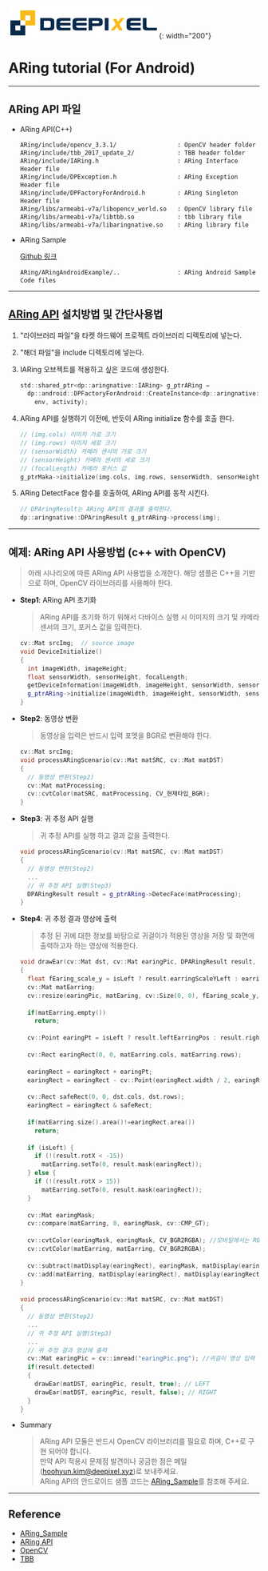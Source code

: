 
![deepixel.xyz](./img/Deepixel_logo.PNG){: width="200"}

# ARing tutorial (For Android)

*****

## ARing API 파일

* ARing API(C++)  

  ```text
  ARing/include/opencv_3.3.1/                 : OpenCV header folder
  ARing/include/tbb_2017_update_2/            : TBB header folder
  ARing/include/IARing.h                      : ARing Interface Header file
  ARing/include/DPException.h                 : ARing Exception Header file
  ARing/include/DPFactoryForAndroid.h         : ARing Singleton Header file
  ARing/libs/armeabi-v7a/libopencv_world.so   : OpenCV library file
  ARing/libs/armeabi-v7a/libtbb.so            : tbb library file
  ARing/libs/armeabi-v7a/libaringnative.so    : ARing library file
  ```

* ARing Sample

  [Github 링크][ARing_Sample]

  ```text
  ARing/ARingAndroidExample/..                : ARing Android Sample Code files
  ```

*****

## [ARing API][ARing_api] 설치방법 및 간단사용법

1. "라이브러리 파일"을 타켓 하드웨어 프로젝트 라이브러리 디렉토리에 넣는다.

2. "해더 파일"을 include 디렉토리에 넣는다.

3. IARing 오브젝트를 적용하고 싶은 코드에 생성한다.

    ```c
    std::shared_ptr<dp::aringnative::IARing> g_ptrARing =
      dp::android::DPFactoryForAndroid::CreateInstance<dp::aringnative::IARing>(
        env, activity);
    ```

4. ARing API를 실행하기 이전에, 반듯이 ARing initialize 함수를 호출 한다.

    ```c
    // (img.cols) 이미지 가로 크기
    // (img.rows) 이미지 세로 크기
    // (sensorWidth) 카메라 센서의 가로 크기
    // (sensorHeight) 카메라 센서의 세로 크기
    // (focalLength) 카메라 포커스 값
    g_ptrMaka->initialize(img.cols, img.rows, sensorWidth, sensorHeight, focalLength);
    ```

5. ARing DetectFace 함수를 호출하여, ARing API를 동작 시킨다. 

    ```c
    // DPAringResult는 ARing API의 결과를 출력한다.
    dp::aringnative::DPAringResult g_ptrARing->process(img);
    ```

*****

## 예제: ARing API 사용방법 (c++ with OpenCV)

>아래 시나리오에 따른 ARing API 사용법을 소개한다. 해당 샘플은 C++을 기반으로 하며, OpenCV 라이브러리를 사용해야 한다.

* __Step1__: ARing API 초기화
  
  > ARing API를 초기화 하기 위해서 다바이스 실행 시 이미지의 크기 및 카메라 센서의 크기, 포커스 값을 입력한다.

  ```c++
  cv::Mat srcImg;  // source image
  void DeviceInitialize()
  {
    int imageWidth, imageHeight;
    float sensorWidth, sensorHeight, focalLength;
    getDeviceInformation(imageWidth, imageHeight, sensorWidth, sensorHeight, focalLength);
    g_ptrARing->initialize(imageWidth, imageHeight, sensorWidth, sensorHeight, focalLength);
  }
  ```

* __Step2__: 동영상 변환
  > 동영상을 입력은 반드시 입력 포멧을 BGR로 변환해야 한다. 

  ```c++  
  cv::Mat srcImg;
  void processARingScenario(cv::Mat matSRC, cv::Mat matDST)
  {
    // 동영상 변환(Step2)
    cv::Mat matProcessing;
    cv::cvtColor(matSRC, matProcessing, CV_현재타입_BGR);
  }
  ```

* __Step3__: 귀 추정 API 실행
  >귀 추정 API를 실행 하고 결과 값을 출력한다.

  ```c++
  void processARingScenario(cv::Mat matSRC, cv::Mat matDST)
  {
    // 동영상 변환(Step2)
    ...
    // 귀 추정 API 실행(Step3)
    DPARingResult result = g_ptrARing->DetecFace(matProcessing);
  }
  ```

* __Step4__: 귀 추정 결과 영상에 출력
  >추정 된 귀에 대한 정보를 바탕으로 귀걸이가 적용된 영상을 저장 및 화면에 출력하고자 하는 영상에 적용한다.

  ```c++
  void drawEar(cv::Mat dst, cv::Mat earingPic, DPARingResult result, bool isLeft)
  {
    float fEaring_scale_y = isLeft ? result.earringScaleYLeft : earringScaleYRight;
    cv::Mat matEarring;
    cv::resize(earingPic, matEaring, cv::Size(0, 0), fEaring_scale_y, fEaring_scale_y);

    if(matEarring.empty())
      return;

    cv::Point earingPt = isLeft ? result.leftEarringPos : result.rightEarringPos;

    cv::Rect earingRect(0, 0, matEarring.cols, matEarring.rows);

    earingRect = earingRect + earingPt;
    earingRect = earingRect - cv::Point(earingRect.width / 2, earingRect.width / 4);

    cv::Rect safeRect(0, 0, dst.cols, dst.rows);
    earingRect = earingRect & safeRect;

    if(matEarring.size().area()!=earingRect.area())
      return;

    if (isLeft) {
      if (!(result.rotX < -15))
        matEarring.setTo(0, result.mask(earingRect));
    } else {
      if (!(result.rotX > 15))
        matEarring.setTo(0, result.mask(earingRect));
    }

    cv::Mat earingMask;
    cv::compare(matEarring, 0, earingMask, cv::CMP_GT);

    cv::cvtColor(earingMask, earingMask, CV_BGR2RGBA); //모바일에서는 RGBA로     변환해야 함
    cv::cvtColor(matEarring, matEarring, CV_BGR2RGBA);

    cv::subtract(matDisplay(earingRect), earingMask, matDisplay(earingRect));
    cv::add(matEarring, matDisplay(earingRect), matDisplay(earingRect));
  }

  void processARingScenario(cv::Mat matSRC, cv::Mat matDST)
  {
    // 동영상 변환(Step2)
    ...
    // 귀 추정 API 실행(Step3)
    ...
    // 귀 추정 결과 영상에 출력
    cv::Mat earingPic = cv::imread("earingPic.png"); //귀걸이 영상 입력
    if(result.detected)
    {
      drawEar(matDST, earingPic, result, true); // LEFT
      drawEar(matDST, earingPic, result, false); // RIGHT
    }
  }
  ```

* Summary
  >ARing API 모듈은 반드시 OpenCV 라이브러리를 필요로 하며, C++로 구현 되어야 합니다.  
만약 API 적용시 문제점 발견이나 궁금한 점은 메일(hoohyun.kim@deepixel.xyz)로 보내주세요.  
ARing API의 안드로이드 샘플 코드는 [ARing_Sample][aring_sample]를 참조해 주세요. 

*****

## Reference

* [ARing_Sample][aring_sample]
* [ARing API][ARing_api]
* [OpenCV][opencv]
* [TBB][tbb]

[aring_sample]: https://github.com/deepixel-dev1/deepixel-dev1.github.io/tree/master/ARing/tutorial/android/
[opencv]: http://opencv.org/
[ARing_api]: https://deepixel-dev1.github.io/ARing/apis/
[tbb]: https://www.threadingbuildingblocks.org/